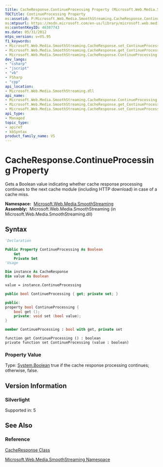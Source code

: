 ```yaml
---
title: CacheResponse.ContinueProcessing Property (Microsoft.Web.Media.SmoothStreaming)
TOCTitle: ContinueProcessing Property
ms:assetid: P:Microsoft.Web.Media.SmoothStreaming.CacheResponse.ContinueProcessing
ms:mtpsurl: https://msdn.microsoft.com/en-us/library/microsoft.web.media.smoothstreaming.cacheresponse.continueprocessing(v=VS.95)
ms:contentKeyID: 46307743
ms.date: 05/31/2012
mtps_version: v=VS.95
f1_keywords:
- Microsoft.Web.Media.SmoothStreaming.CacheResponse.set_ContinueProcessing
- Microsoft.Web.Media.SmoothStreaming.CacheResponse.get_ContinueProcessing
- Microsoft.Web.Media.SmoothStreaming.CacheResponse.ContinueProcessing
dev_langs:
- "csharp"
- "jscript"
- "vb"
- FSharp
- "cpp"
api_location:
- Microsoft.Web.Media.SmoothStreaming.dll
api_name:
- Microsoft.Web.Media.SmoothStreaming.CacheResponse.ContinueProcessing
- Microsoft.Web.Media.SmoothStreaming.CacheResponse.get_ContinueProcessing
- Microsoft.Web.Media.SmoothStreaming.CacheResponse.set_ContinueProcessing
api_type:
- Managed
topic_type:
- apiref
- kbSyntax
product_family_name: VS
---
```


# CacheResponse.ContinueProcessing Property

Gets a Boolean value indicating whether cache response processing continues to the next cache module (including HTTP download) in case of a cache miss.

**Namespace:**  [Microsoft.Web.Media.SmoothStreaming](microsoft-web-media-smoothstreaming-namespace_1.md)  
**Assembly:**  Microsoft.Web.Media.SmoothStreaming (in Microsoft.Web.Media.SmoothStreaming.dll)

## Syntax

```vb
'Declaration

Public Property ContinueProcessing As Boolean
    Get
    Private Set
'Usage

Dim instance As CacheResponse
Dim value As Boolean

value = instance.ContinueProcessing
```

```csharp
public bool ContinueProcessing { get; private set; }
```

```cpp
public:
property bool ContinueProcessing {
    bool get ();
    private: void set (bool value);
}
```

``` fsharp
member ContinueProcessing : bool with get, private set
```

```jscript
function get ContinueProcessing () : boolean
private function set ContinueProcessing (value : boolean)
```

### Property Value

Type: [System.Boolean](https://msdn.microsoft.com/library/a28wyd50\(v=vs.95\))  
true if the cache response processing continues; otherwise, false.

## Version Information

### Silverlight

Supported in: 5  

## See Also

### Reference

[CacheResponse Class](cacheresponse-class-microsoft-web-media-smoothstreaming_1.md)

[Microsoft.Web.Media.SmoothStreaming Namespace](microsoft-web-media-smoothstreaming-namespace_1.md)

